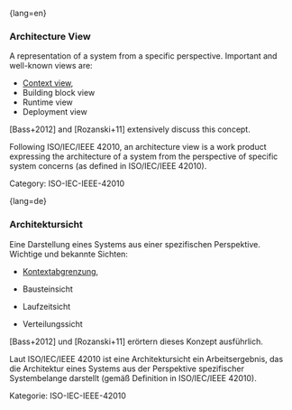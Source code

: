 {lang=en}
### Architecture View

A representation of a system from a specific perspective. Important and well-known views are:

* [Context view](#term-context-view),
* Building block view
* Runtime view
* Deployment view

[Bass+2012] and [Rozanski+11] extensively discuss this concept.

Following ISO/IEC/IEEE 42010, an architecture view is a work product expressing the architecture of a system from the perspective of specific system concerns (as defined in ISO/IEC/IEEE 42010).

Category: ISO-IEC-IEEE-42010




{lang=de}
### Architektursicht

Eine Darstellung eines Systems aus einer spezifischen Perspektive.
Wichtige und bekannte Sichten:

-   [Kontextabgrenzung](#_bookmark72),

-   Bausteinsicht

-   Laufzeitsicht

-   Verteilungssicht

\[Bass+2012\] und \[Rozanski+11\] erörtern dieses Konzept ausführlich.

Laut ISO/IEC/IEEE 42010 ist eine Architektursicht ein Arbeitsergebnis,
das die Architektur eines Systems aus der Perspektive spezifischer
Systembelange darstellt (gemäß Definition in ISO/IEC/IEEE 42010).

Kategorie: ISO-IEC-IEEE-42010
